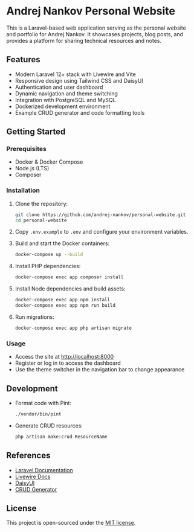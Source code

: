 # Andrej Nankov Personal Website

This is a Laravel-based web application serving as the personal website and portfolio for Andrej Nankov. It showcases projects, blog posts, and provides a platform for sharing technical resources and notes.

## Features

- Modern Laravel 12+ stack with Livewire and Vite
- Responsive design using Tailwind CSS and DaisyUI
- Authentication and user dashboard
- Dynamic navigation and theme switching
- Integration with PostgreSQL and MySQL
- Dockerized development environment
- Example CRUD generator and code formatting tools

## Getting Started

### Prerequisites

- Docker & Docker Compose
- Node.js (LTS)
- Composer

### Installation

1. Clone the repository:
    ```bash
    git clone https://github.com/andrej-nankov/personal-website.git
    cd personal-website
    ```

2. Copy `.env.example` to `.env` and configure your environment variables.

3. Build and start the Docker containers:
    ```bash
    docker-compose up --build
    ```

4. Install PHP dependencies:
    ```bash
    docker-compose exec app composer install
    ```

5. Install Node dependencies and build assets:
    ```bash
    docker-compose exec app npm install
    docker-compose exec app npm run build
    ```

6. Run migrations:
    ```bash
    docker-compose exec app php artisan migrate
    ```

### Usage

- Access the site at [http://localhost:8000](http://localhost:8000)
- Register or log in to access the dashboard
- Use the theme switcher in the navigation bar to change appearance

## Development

- Format code with Pint:
    ```bash
    ./vendor/bin/pint
    ```
- Generate CRUD resources:
    ```bash
    php artisan make:crud ResourceName
    ```

## References

- [Laravel Documentation](https://laravel.com/docs)
- [Livewire Docs](https://livewire.laravel.com/docs/quickstart)
- [DaisyUI](https://daisyui.com/)
- [CRUD Generator](https://github.com/awais-vteams/laravel-crud-generator)

## License

This project is open-sourced under the [MIT license](https://opensource.org/licenses/MIT).

